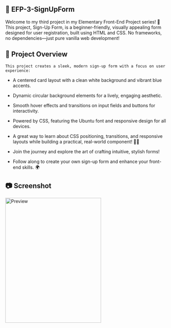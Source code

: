 ## 📅 EFP-3-SignUpForm
Welcome to my third project in my Elementary Front-End Project series! 🚀
This project, Sign-Up Form, is a beginner-friendly, visually appealing form designed for user registration, built using HTML and CSS. No frameworks, no dependencies—just pure vanilla web development!

## 🧾 Project Overview
`This project creates a sleek, modern sign-up form with a focus on user experience:`

- A centered card layout with a clean white background and vibrant blue accents.

- Dynamic circular background elements for a lively, engaging aesthetic.

- Smooth hover effects and transitions on input fields and buttons for interactivity.

- Powered by CSS, featuring the Ubuntu font and responsive design for all devices.

- A great way to learn about CSS positioning, transitions, and responsive layouts 
while building a practical, real-world component! 🌟📝

- Join the journey and explore the art of crafting intuitive, stylish forms! 

- Follow along to create your own sign-up form and enhance your front-end skills. 🌍

## 📷 Screenshot

<img src="EFP-3-SimpleSolarSystem.png" alt="Preview" width="300" height="390"/>